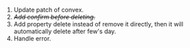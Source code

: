 1. Update patch of convex.
2. ~~_Add confirm before deleting._~~
3. Add property delete instead of remove it directly, then it will automatically delete after few's day.
4. Handle error.